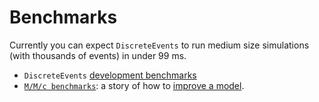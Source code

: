 # Benchmarks

Currently you can expect `DiscreteEvents` to run medium size simulations (with thousands of events) in under 99 ms.

- `DiscreteEvents` [development benchmarks](https://github.com/pbayer/DiscreteEventsCompanion.jl/tree/master/benchmarks)
- [`M/M/c benchmarks`](https://github.com/pbayer/DiscreteEventsCompanion.jl/tree/master/benchmarks/queue_mmc): a story of how to [improve a model](https://github.com/pbayer/DiscreteEventsCompanion.jl/issues/1).

